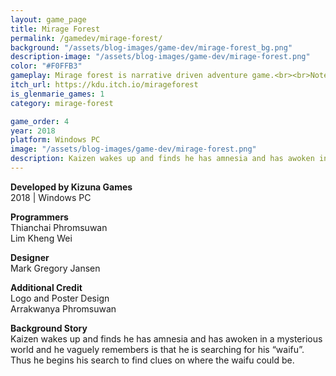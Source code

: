 ```yaml
---
layout: game_page
title: Mirage Forest
permalink: /gamedev/mirage-forest/
background: "/assets/blog-images/game-dev/mirage-forest_bg.png"
description-image: "/assets/blog-images/game-dev/mirage-forest.png"
color: "#F0FFB3"
gameplay: Mirage forest is narrative driven adventure game.<br><br>Notes<br>The project did not reach its completion state.
itch_url: https://kdu.itch.io/mirageforest
is_glenmarie_games: 1
category: mirage-forest

game_order: 4
year: 2018
platform: Windows PC
image: "/assets/blog-images/game-dev/mirage-forest.png"
description: Kaizen wakes up and finds he has amnesia and has awoken in a mysterious world and he vaguely remembers is that he is searching for his “waifu”. Thus he begins his search to find clues on where the waifu could be.
---
```


**Developed by Kizuna Games**  
2018 | Windows PC
  
**Programmers**  
Thianchai Phromsuwan  
Lim Kheng Wei

**Designer**  
Mark Gregory Jansen

**Additional Credit**  
Logo and Poster Design  
Arrakwanya Phromsuwan

**Background Story**  
Kaizen wakes up and finds he has amnesia and has awoken in a mysterious world and he vaguely remembers is that he is searching for his “waifu”. Thus he begins his search to find clues on where the waifu could be.